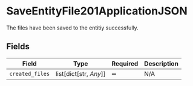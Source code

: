 # SaveEntityFile201ApplicationJSON

The files have been saved to the entitiy successfully.


## Fields

| Field                  | Type                   | Required               | Description            |
| ---------------------- | ---------------------- | ---------------------- | ---------------------- |
| `created_files`        | list[dict[str, *Any*]] | :heavy_minus_sign:     | N/A                    |
